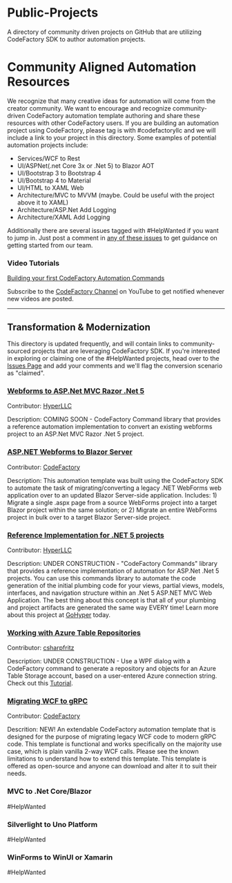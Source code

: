 # Public-Projects
A directory of community driven projects on GitHub that are utilizing CodeFactory SDK to author automation projects. 

# Community Aligned Automation Resources
We recognize that many creative ideas for automation will come from the creator community. We want to encourage and recognize community-driven CodeFactory automation template authoring and share these resources with other CodeFactory users. If you are building an automation project using CodeFactory, please tag is with #codefactoryllc and we will include a link to your project in this directory. Some examples of potential automation projects include: 

* Services/WCF to Rest 
* UI/ASPNet(.net Core 3x or .Net 5) to Blazor AOT 
* UI/Bootstrap 3 to Bootstrap 4 
* UI/Bootstrap 4 to Material 
* UI/HTML to XAML Web 
* Architecture/MVC to MVVM (maybe.  Could be useful with the project above it to XAML) 
* Architecture/ASP.Net Add Logging 
* Architecture/XAML Add Logging 

Additionally there are several issues tagged with #HelpWanted if you want to jump in. Just post a comment in [any of these issues](https://github.com/CodeFactoryLLC/Public-Projects/issues) to get guidance on getting started from our team. 

### Video Tutorials
[Building your first CodeFactory Automation Commands](https://www.youtube.com/watch?v=933pnjbM9hM)

Subscribe to the [CodeFactory Channel](https://www.youtube.com/channel/UC1WjuZ_bRWK-EgVVP1Ciyvw) on YouTube to get notified whenever new videos are posted. 

***

## Transformation & Modernization
This directory is updated frequently, and will contain links to community-sourced projects that are leveraging CodeFactory SDK.  If you're interested in exploring or claiming one of the #HelpWanted projects, head over to the [Issues Page](https://github.com/CodeFactoryLLC/Public-Projects/issues) and add your comments and we'll flag the conversion scenario as "claimed". 

### [Webforms to ASP.Net MVC Razor .Net 5](https://github.com/HyperLLC/WebFormsToDotNet5Commands)
Contributor: [HyperLLC](https://github.com/HyperLLC)

Description: COMING SOON - CodeFactory Command library that provides a reference automation implementation to convert an existing webforms project to an ASP.Net MVC Razor .Net 5 project.

### [ASP.NET Webforms to Blazor Server](https://github.com/CodeFactoryLLC/WebForms2BlazorServer)
Contributor: [CodeFactory](https://github.com/CodeFactoryLLC)

Description: This automation template was built using the CodeFactory SDK to automate the task of migrating/converting a legacy .NET WebForms web application over to an updated Blazor Server-side application. Includes: 1) Migrate a single .aspx page from a source WebForms project into a target Blazor project within the same solution; or 2) Migrate an entire WebForms project in bulk over to a target Blazor Server-side project.

### [Reference Implementation for .NET 5 projects](https://github.com/HyperLLC/DotNet5Commands) 
Contributor: [HyperLLC](https://github.com/HyperLLC)

Description: UNDER CONSTRUCTION - "CodeFactory Commands" library that provides a reference implementation of automation for ASP.Net .Net 5 projects. You can use this commands library to automate the code generation of the initial plumbing code for your views, partial views, models, interfaces, and navigation structure within an .Net 5 ASP.NET MVC Web Application. The best thing about this concept is that all of your plumbing and project artifacts are generated the same way EVERY time! Learn more about this project at [GoHyper](https://gohyper.io/portfolio/codefactory-code-generation) today.

### [Working with Azure Table Repositories](https://github.com/CodeFactoryLLC/CodeFactory.AzureTableRepository)
Contributor: [csharpfritz](https://github.com/CodeFactoryLLC/CodeFactory.AzureTableRepository)

Description: UNDER CONSTRUCTION - Use a WPF dialog with a CodeFactory command to generate a repository and objects for an Azure Table Storage account, based on a user-entered Azure connection string. Check out this [Tutorial](https://youtu.be/-8_V78IyMLw).

### [Migrating WCF to gRPC](https://github.com/CodeFactoryLLC/WCF-To-gRPC)
Contributor: [CodeFactory](https://github.com/CodeFactoryLLC)

Descrition: NEW! An extendable CodeFactory automation template that is designed for the purpose of migrating legacy WCF code to modern gRPC code. This template is functional and works specifically on the majority use case, which is plain vanilla 2-way WCF calls. Please see the known limitations to understand how to extend this template. This template is offered as open-source and anyone can download and alter it to suit their needs.

### MVC to .Net Core/Blazor

#HelpWanted

### Silverlight to Uno Platform

#HelpWanted

### WinForms to WinUI or Xamarin

#HelpWanted


